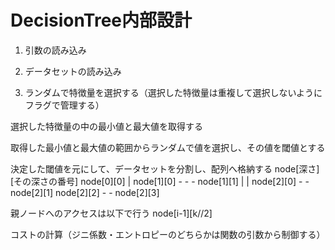 # DecisionTree内部設計

1. 引数の読み込み

2. データセットの読み込み

3. ランダムで特徴量を選択する（選択した特徴量は重複して選択しないようにフラグで管理する）

選択した特徴量の中の最小値と最大値を取得する

取得した最小値と最大値の範囲からランダムで値を選択し、その値を閾値とする

決定した閾値を元にして、データセットを分割し、配列へ格納する
node[深さ][その深さの番号]
							node[0][0]
								|
			node[1][0] - 		-		- node[1][1]
				|							|
	node[2][0] - - node[2][1]	node[2][2] - - node[2][3]

親ノードへのアクセスは以下で行う
node[i-1][k//2]



コストの計算（ジニ係数・エントロピーのどちらかは関数の引数から制御する）

<!-- TODO vscode拡張機能の一括インストールについてメモ・記事？を書く -->

<!-- TODO データにスポットをあてたフローチャートを作成する -->